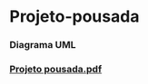 # Projeto-pousada

<h3>Diagrama UML<h3>

[Projeto pousada.pdf](https://github.com/FelipeFerraz4/Projeto-pousada/files/11457835/Projeto.pousada.pdf)
